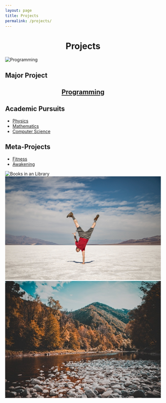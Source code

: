 ```yaml
---
layout: page
title: Projects
permalink: /projects/
---
```


<h1 style="text-align: center;">Projects</h1>


<span class="image fit"> 
	<img src= "/images/computer_science_link.jpg" alt="Programming" />
</span>

<h2>Major Project</h2>
<h2 style="text-align: center;"><a href="/programming" >Programming</a></h2>


<h2>Academic Pursuits</h2>
<ul class="actions fit">
	<li><a href="/physics" class="button fit">Physics</a></li>
	<li><a href="/maths" class="button special fit">Mathematics</a></li>
	<li><a href="/compsc" class="button fit">Computer Science</a></li>
</ul>

<!-- Meta Projects-->
<h2> Meta-Projects </h2>

<ul class="actions fit">
	<li><a href="#" class="button special fit">Fitness</a></li>
	<li><a href="#" class="button fit">Awakening</a></li>
</ul>

<div class="box alt">
	<div class="row 100% uniform">
		<div class="4u">
			<span class="image fit">
				<img src="/images/academics_link.jpg" alt="Books in an Library">
			</span>
		</div>
		<div class="4u">
			<span class="image fit">
				<img src="/images/exercise_link.jpg" alt="Fitness Goals">
			</span>
		</div>
		<div class="4u">
			<span class="image fit">
				<img src="/images/river-forest-mountain.jpg" alt="beautiful mountain">
			</span>
		</div>
	</div>
</div>

<!--- --->

